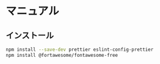 # マニュアル

## インストール

```bash
npm install --save-dev prettier eslint-config-prettier
npm install @fortawesome/fontawesome-free
```
